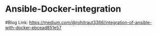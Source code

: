 # Ansible-Docker-integration
#Blog Link: https://medium.com/@rohitraut3366/integration-of-ansible-with-docker-ebcead851e57
